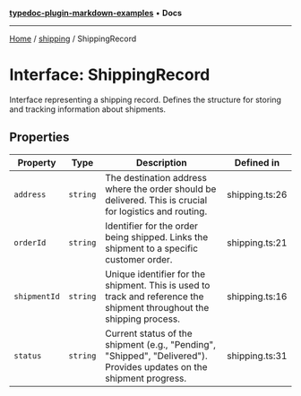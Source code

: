 [**typedoc-plugin-markdown-examples**](../../README.md) • **Docs**

***

[Home](../../README.md) / [shipping](../README.md) / ShippingRecord

# Interface: ShippingRecord

Interface representing a shipping record.
Defines the structure for storing and tracking information about shipments.

## Properties

| Property | Type | Description | Defined in |
| ------ | ------ | ------ | ------ |
| `address` | `string` | The destination address where the order should be delivered. This is crucial for logistics and routing. | shipping.ts:26 |
| `orderId` | `string` | Identifier for the order being shipped. Links the shipment to a specific customer order. | shipping.ts:21 |
| `shipmentId` | `string` | Unique identifier for the shipment. This is used to track and reference the shipment throughout the shipping process. | shipping.ts:16 |
| `status` | `string` | Current status of the shipment (e.g., "Pending", "Shipped", "Delivered"). Provides updates on the shipment progress. | shipping.ts:31 |
